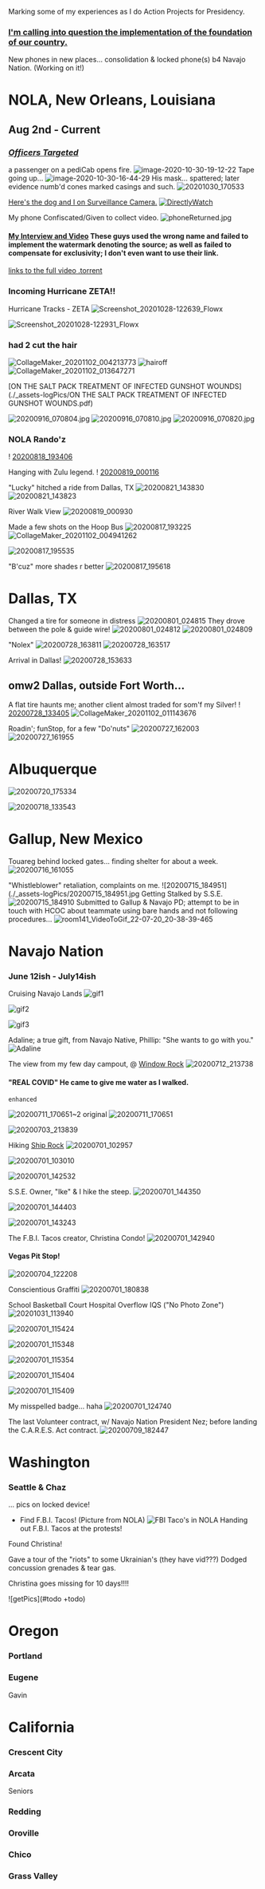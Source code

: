 Marking some of my experiences as I do Action Projects for Presidency.

### [I'm calling into question the implementation of the foundation of our country.](./theSuits/README.md)

New phones in new places... consolidation & locked phone(s) b4 Navajo Nation. (Working on it!)

# NOLA, New Orleans, Louisiana
## Aug 2nd - Current
<!-- [20201031_135605](./_assets-logPics/20201031_135605.jpg) -->
<!--<img src="./_assets-logPics/20201031_135605.jpg" width="50%" height="50%" />-->

<!-- #todo Fix Image Sizes & Find Hosting Source -->

### [_**Officers Targeted**_](https://www.youtube.com/watch?v=a2H21oXmoIY)
a passenger on a pediCab opens fire.
![image-2020-10-30-19-12-22](./_assets-logPics/image-2020-10-30-19-12-22.jpg)
Tape going up...
![image-2020-10-30-16-44-29](./_assets-logPics/image-2020-10-30-16-44-29.jpg)
His mask... spattered; later evidence numb'd cones marked casings and such. 
![20201030_170533](./_assets-logPics/20201030_170533.jpg)

[Here's the dog and I on Surveillance Camera.](https://mobile.twitter.com/wwltv/status/1322369591885090817?s=10)
[![DirectlyWatch](surveilanceVid.png)](https://www.youtube.com/watch?v=7cezZkvw718)

My phone Confiscated/Given to collect video.
![phoneReturned.jpg](./_assets-logPics/phoneReturned.jpg)

#### [My Interview and Video](https://www.wwltv.com/article/news/crime/new-video-aftermath-of-nopd-shooting/289-1e2fdc3d-0f0a-4b66-a32f-e0e02dc6de77) These guys used the wrong name and failed to implement the watermark denoting the source; as well as failed to compensate for exclusivity; I don't even want to use their link.

[links to the full video .torrent](./2020/royalShotsSeeded.md)

### Incoming Hurricane ZETA!!
Hurricane Tracks - ZETA 
![Screenshot_20201028-122639_Flowx](./_assets-logPics/Screenshot_20201028-122639_Flowx.jpg)

![Screenshot_20201028-122931_Flowx](./_assets-logPics/Screenshot_20201028-122931_Flowx.jpg)

### had 2 cut the hair
![CollageMaker_20201102_004213773](./_assets-logPics/CollageMaker_20201102_004213773.jpg)
![hairoff](./_assets-logPics/CollageMaker_20201102_004413186.jpg)
![CollageMaker_20201102_013647271](./_assets-logPics/CollageMaker_20201102_013647271.jpg)

[ON THE SALT PACK TREATMENT OF INFECTED GUNSHOT WOUNDS](./_assets-logPics/ON THE SALT PACK TREATMENT OF INFECTED GUNSHOT WOUNDS.pdf)

![20200916_070804.jpg](./_assets-logPics/20200916_070804.jpg)
![20200916_070810.jpg](./_assets-logPics/20200916_070810.jpg)
![20200916_070820.jpg](./_assets-logPics/20200916_070820.jpg)

### NOLA Rando'z
! [20200818_193406](./_assets-logPics/20200818_193406.jpg)

Hanging with Zulu legend.
! [20200819_000116](./_assets-logPics/20200819_000116.jpg)
![]()

"Lucky" hitched a ride from Dallas, TX
![20200821_143830](./_assets-logPics/20200821_143830.jpg)
![20200821_143823](./_assets-logPics/20200821_143823.jpg)

River Walk View
![20200819_000930](./_assets-logPics/20200819_000930.jpg)

Made a few shots on the Hoop Bus
![20200817_193225](./_assets-logPics/20200817_193225.jpg)
![CollageMaker_20201102_004941262](./_assets-logPics/CollageMaker_20201102_004941262.jpg)

![20200817_195535](./_assets-logPics/20200817_195535.jpg)

"B'cuz" more shades r better
![20200817_195618](./_assets-logPics/20200817_195618.jpg)


# Dallas, TX

Changed a tire for someone in distress
![20200801_024815](./_assets-logPics/20200801_024815.jpg)
They drove between the pole & guide wire!
![20200801_024812](./_assets-logPics/20200801_024812.jpg)
![20200801_024809](./_assets-logPics/20200801_024809.jpg)

"Nolex"
![20200728_163811](./_assets-logPics/20200728_163811.jpg)
![20200728_163517](./_assets-logPics/20200728_163517.jpg)

Arrival in Dallas!
![20200728_153633](./_assets-logPics/20200728_153633.jpg)

## omw2 Dallas, outside Fort Worth...

A flat tire haunts me; another client almost traded for som'f my Silver!
! [20200728_133405](./_assets-logPics/20200728_133405.jpg)
![CollageMaker_20201102_011143676](./_assets-logPics/CollageMaker_20201102_011143676.jpg)

Roadin'; funStop, for a few "Do'nuts"
![20200727_162003](./_assets-logPics/20200727_162003.jpg)
![20200727_161955](./_assets-logPics/20200727_161955.jpg)

# Albuquerque 

![20200720_175334](./_assets-logPics/20200720_175334.jpg)

![20200718_133543](./_assets-logPics/20200718_133543.jpg)

# Gallup, New Mexico
Touareg behind locked gates... finding shelter for about a week.
![20200716_161055](../_assets/navajoxcerpts/20200716_161055.jpg)

"Whistleblower" retaliation, complaints on me.
![20200715_184951](./_assets-logPics/20200715_184951.jpg
Getting Stalked by S.S.E.
![20200715_184910](./_assets-logPics/20200715_184910.jpg)
Submitted to Gallup & Navajo PD; attempt to be in touch with HCOC about teammate using bare hands and not following procedures...
![room141_VideoToGif_22-07-20_20-38-39-465](./_assets-logPics/room141_VideoToGif_22-07-20_20-38-39-465.gif)

# Navajo Nation
### June 12ish - July14ish
Cruising Navajo Lands
![gif1](../_assets/GIF/20200701102113.gif)

![gif2](../_assets/GIF/20200820_210213.gif)

![gif3](../_assets/GIF/20200916_104036.gif)

Adaline; a true gift, from Navajo Native, Phillip:
"She wants to go with you."
![Adaline](../_assets/navajoxcerpts/20200714_124056.jpg)

The view from my few day campout, @ [Window Rock]()
![20200712_213738](../_assets/navajoxcerpts/20200712_213738.jpg)

#### "REAL COVID" He came to give me water as I walked.
    enhanced
![20200711_170651~2](./_assets-logPics/20200711_170651~2.jpg)
    original
![20200711_170651](../_assets/navajoxcerpts/20200711_170651.jpg)

![20200703_213839](../_assets/navajoxcerpts/20200703_213839.jpg)

Hiking [Ship Rock]()
![20200701_102957](../_assets/navajoxcerpts/20200701_102957.jpg)

![20200701_103010](../_assets/navajoxcerpts/20200701_103010.jpg)

![20200701_142532](../_assets/navajoxcerpts/20200701_142532.jpg)

S.S.E. Owner, "Ike" & I hike the steep.
![20200701_144350](../_assets/navajoxcerpts/20200701_144350.jpg)

![20200701_144403](../_assets/navajoxcerpts/20200701_144403.jpg)

![20200701_143243](../_assets/navajoxcerpts/20200701_143243.jpg)

The F.B.I. Tacos creator, Christina Condo!
![20200701_142940](../_assets/navajoxcerpts/20200701_142940.jpg)

#### Vegas Pit Stop!
![20200704_122208](./_assets-logPics/20200704_122208.jpg)

Conscientious Graffiti
![20200701_180838](../_assets/navajoxcerpts/20200701_180838.jpg)

School Basketball Court Hospital Overflow IQS ("No Photo Zone")
![20201031_113940](./_assets-logPics/20201031_113940.jpg)

![20200701_115424](../_assets/navajoxcerpts/20200701_115424.jpg)

![20200701_115348](../_assets/navajoxcerpts/20200701_115348.jpg)

![20200701_115354](../_assets/navajoxcerpts/20200701_115354.jpg)

![20200701_115404](../_assets/navajoxcerpts/20200701_115404.jpg)

![20200701_115409](../_assets/navajoxcerpts/20200701_115409.jpg)

My misspelled badge... haha
![20200701_124740](../_assets/navajoxcerpts/20200701_124740.jpg)

The last Volunteer contract, w/ Navajo Nation President Nez; before landing the C.A.R.E.S. Act contract.
![20200709_182447](../_assets/navajoxcerpts/20200709_182447.jpg)

# Washington
### Seattle & Chaz
... pics on locked device!
- Find F.B.I. Tacos! (Picture from NOLA)
![FBI Taco's in NOLA](./_assets-logPics/20200820_130020.jpg)
Handing out F.B.I. Tacos at the protests!

Found Christina! 

Gave a tour of the "riots" to some Ukrainian's (they have vid???)
Dodged concussion grenades & tear gas.

Christina goes missing for 10 days!!!!

![getPics](#todo +todo)

# Oregon
### Portland

### Eugene
Gavin 

# California
### Crescent City
### Arcata
Seniors
### Redding
### Oroville
### Chico
### Grass Valley
